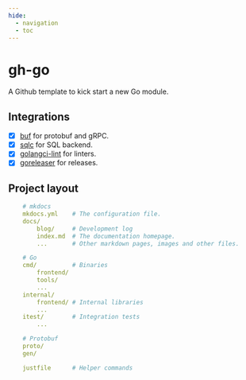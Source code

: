 ```yaml
---
hide:
  - navigation
  - toc
---
```


# gh-go

A Github template to kick start a new Go module.

## Integrations

- [x] [buf](https://buf.build/) for protobuf and gRPC.
- [x] [sqlc](https://sqlc.dev/) for SQL backend.
- [x] [golangci-lint](https://golangci-lint.run/) for linters.
- [x] [goreleaser](https://goreleaser.com/) for releases.

## Project layout

```yaml
    # mkdocs
    mkdocs.yml    # The configuration file.
    docs/
        blog/     # Development log
        index.md  # The documentation homepage.
        ...       # Other markdown pages, images and other files.

    # Go
    cmd/          # Binaries
        frontend/
        tools/
        ...
    internal/
        frontend/ # Internal libraries
        ...
    itest/        # Integration tests
        ...

    # Protobuf
    proto/
    gen/

    justfile      # Helper commands 
```
